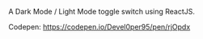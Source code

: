 A Dark Mode / Light Mode toggle switch using ReactJS.

Codepen: https://codepen.io/Devel0per95/pen/rjOpdx
